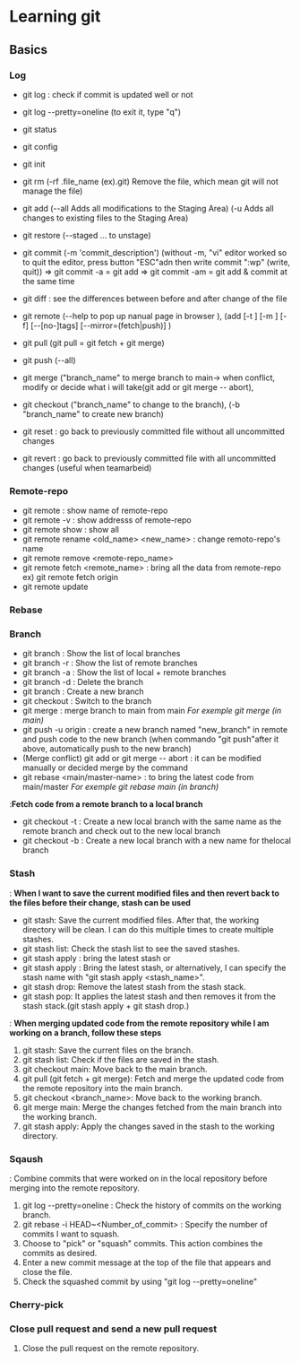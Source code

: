 # Learning git

## Basics

### Log

- git log : check if commit is updated well or not
- git log --pretty=oneline (to exit it, type "q")
- git status
- git config
- git init
- git rm (-rf .file_name (ex).git) Remove the file, which mean git will not manage the file)
- git add (--all Adds all modifications to the Staging Area) (-u Adds all changes to existing files to the Staging Area)
- git restore (--staged <file>... to unstage)
- git commit (-m 'commit_description') (without -m, "vi" editor worked so to quit the editor, press button "ESC"adn then write commit ":wp" (write, quit))
  => git commit -a = git add
  => git commit -am = git add & commit at the same time

- git diff : see the differences between before and after change of the file
- git remote (--help to pop up nanual page in browser ), (add [-t <branch>] [-m <master>] [-f] [--[no-]tags] [--mirror=(fetch|push)] <name> <url>)
- git pull (git pull = git fetch + git merge)
- git push (--all)
- git merge ("branch_name" to merge branch to main-> when conflict, modify or decide what i will take(git add or git merge -- abort),
- git checkout ("branch_name" to change to the branch), (-b "branch_name" to create new branch)

- git reset : go back to previously committed file without all uncommitted changes
- git revert : go back to previously committed file with all uncommitted changes (useful when teamarbeid)

### Remote-repo

- git remote : show name of remote-repo
- git remote -v : show addresss of remote-repo
- git remote show : show all
- git remote rename <old_name> <new_name> : change remoto-repo's name
- git remote remove <remote-repo_name>
- git remote fetch <remote_name> : bring all the data from remote-repo ex) git remote fetch origin
- git remote update

### Rebase

### Branch

- git branch : Show the list of local branches
- git branch -r : Show the list of remote branches
- git branch -a : Show the list of local + remote branches
- git branch -d <branch-name> : Delete the branch
- git branch <branch-name> : Create a new branch
- git checkout <branch-name> : Switch to the branch
- git merge <branch-name> : merge branch to main from main _For exemple git merge <new-branch> (in main)_
- git push -u origin <new-branch> : create a new branch named "new_branch" in remote and push code to the new branch
  (when commando "git push"after it above, automatically push to the new branch)
- (Merge conflict) git add or git merge -- abort : it can be modified manually or decided merge by the command
- git rebase <main/master-name> : to bring the latest code from main/master _For exemple git rebase main (in branch)_

:**Fetch code from a remote branch to a local branch**

- git checkout -t <remote-branch-name>: Create a new local branch with the same name as the remote branch and check out to the new local branch
- git checkout -b <new-local-branch-name> <remote-branch-name> : Create a new local branch with a new name for thelocal branch

### Stash

: **When I want to save the current modified files and then revert back to the files before their change, stash can be used**

- git stash: Save the current modified files. After that, the working directory will be clean. I can do this multiple times to create multiple stashes.
- git stash list: Check the stash list to see the saved stashes.
- git stash apply : bring the latest stash or
- git stash apply : Bring the latest stash, or alternatively, I can specify the stash name with "git stash apply <stash_name>".
- git stash drop: Remove the latest stash from the stash stack.
- git stash pop: It applies the latest stash and then removes it from the stash stack.(git stash apply + git stash drop.)

: **When merging updated code from the remote repository while I am working on a branch, follow these steps**

1. git stash: Save the current files on the branch.
2. git stash list: Check if the files are saved in the stash.
3. git checkout main: Move back to the main branch.
4. git pull (git fetch + git merge): Fetch and merge the updated code from the remote repository into the main branch.
5. git checkout <branch_name>: Move back to the working branch.
6. git merge main: Merge the changes fetched from the main branch into the working branch.
7. git stash apply: Apply the changes saved in the stash to the working directory.

### Sqaush

: Combine commits that were worked on in the local repository before merging into the remote repository.

1. git log --pretty=oneline : Check the history of commits on the working branch.
2. git rebase -i HEAD~<Number_of_commit> : Specify the number of commits I want to squash.
3. Choose to "pick" or "squash" commits. This action combines the commits as desired.
4. Enter a new commit message at the top of the file that appears and close the file.
5. Check the squashed commit by using "git log --pretty=oneline"

### Cherry-pick

### Close pull request and send a new pull request

1. Close the pull request on the remote repository.
